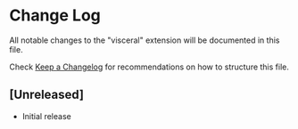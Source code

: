# Change Log

All notable changes to the "visceral" extension will be documented in this file.

Check [Keep a Changelog](http://keepachangelog.com/) for recommendations on how to structure this file.

## [Unreleased]

- Initial release